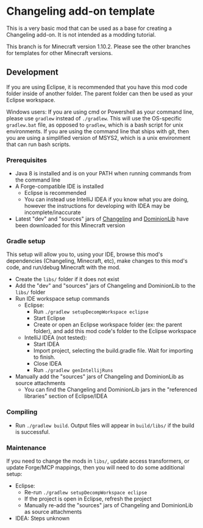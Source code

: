 # Changeling add-on template

This is a very basic mod that can be used as a base for creating a Changeling add-on. It is not intended as a modding tutorial.

This branch is for Minecraft version 1.10.2. Please see the other branches for templates for other Minecraft versions.

## Development

If you are using Eclipse, it is recommended that you have this mod code folder inside of another folder. The parent folder can then be used as your Eclipse workspace.

Windows users: If you are using cmd or Powershell as your command line, please use `gradlew` instead of `./gradlew`. This will use the OS-specific `gradlew.bat` file, as opposed to `gradlew`, which is a bash script for unix environments. If you are using the command line that ships with git, then you are using a simplified version of MSYS2, which is a unix environment that can run bash scripts.

### Prerequisites

- Java 8 is installed and is on your PATH when running commands from the command line
- A Forge-compatible IDE is installed
    - Eclipse is recommended
    - You can instead use IntelliJ IDEA if you know what you are doing, however the instructions for developing with IDEA may be incomplete/inaccurate
- Latest "dev" and "sources" jars of [Changeling](https://github.com/asanetargoss/Changeling/releases) and [DominionLib](https://github.com/asanetargoss/DominionLib/releases) have been downloaded for this Minecraft version

### Gradle setup

This setup will allow you to, using your IDE, browse this mod's dependencies (Changeling, Minecraft, etc), make changes to this mod's code, and run/debug Minecraft with the mod.

- Create the `libs/` folder if it does not exist
- Add the "dev" and "sources" jars of Changeling and DominionLib to the `libs/` folder
- Run IDE workspace setup commands
    - Eclipse:
        - Run `./gradlew setupDecompWorkspace eclipse`
        - Start Eclipse
        - Create or open an Eclipse workspace folder (ex: the parent folder), and add this mod code's folder to the Eclipse workspace
    - IntelliJ IDEA (not tested):
        - Start IDEA
        - Import project, selecting the build.gradle file. Wait for importing to finish.
        - Close IDEA
        - Run `./gradlew genIntellijRuns`
- Manually add the "sources" jars of Changeling and DominionLib as source attachments
    - You can find the Changeling and DominionLib jars in the "referenced libraries" section of Eclipse/IDEA

### Compiling

- Run `./gradlew build`. Output files will appear in `build/libs/` if the build is successful.

### Maintenance

If you need to change the mods in `libs/`, update access transformers, or update Forge/MCP mappings, then you will need to do some additional setup:

- Eclipse:
    - Re-run `./gradlew setupDecompWorkspace eclipse`
    - If the project is open in Eclipse, refresh the project
    - Manually re-add the "sources" jars of Changeling and DominionLib as source attachments
- IDEA: Steps unknown
